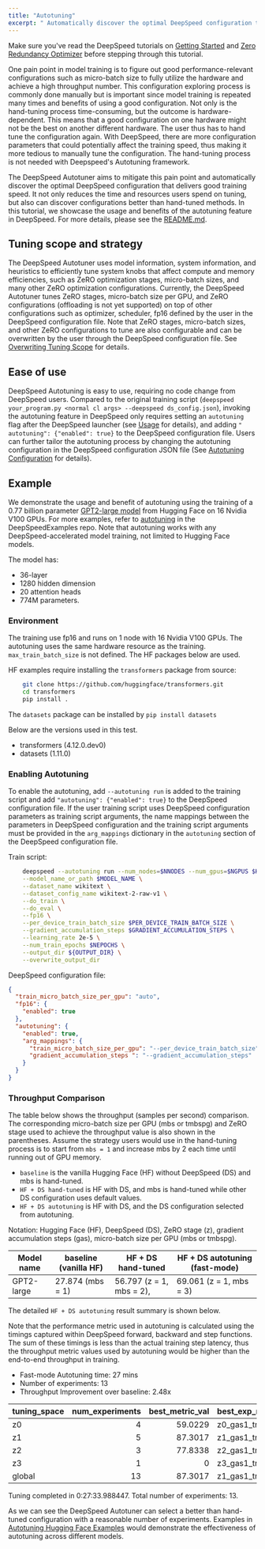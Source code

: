 ```yaml
---
title: "Autotuning"
excerpt: " Automatically discover the optimal DeepSpeed configuration that delivers good training speed"
---
```


Make sure you've read the DeepSpeed tutorials on [Getting Started](https://www.deepspeed.ai/getting-started/) and [Zero Redundancy Optimizer](https://www.deepspeed.ai/tutorials/zero/) before stepping through this tutorial.

One pain point in model training is to figure out good performance-relevant configurations such as micro-batch size to fully utilize the hardware and achieve a high throughput number. This configuration exploring process is commonly done manually but is important since model training is repeated many times and benefits of using a good configuration. Not only is the hand-tuning process time-consuming, but the outcome is hardware-dependent. This means that a good configuration on one hardware might not be the best on another different hardware. The user thus has to hand tune the configuration again. With DeepSpeed, there are more configuration parameters that could potentially affect the training speed, thus making it more tedious to manually tune the configuration. The hand-tuning process is not needed with Deepspeed's Autotuning framework.

The DeepSpeed Autotuner aims to mitigate this pain point and automatically discover the optimal DeepSpeed configuration that delivers good training speed. It not only reduces the time and resources users spend on tuning, but also can discover configurations better than hand-tuned methods. In this tutorial, we showcase the usage and benefits of the autotuning feature in DeepSpeed. For more details, please see the [README.md](https://github.com/microsoft/DeepSpeed/tree/master/deepspeed/autotuning).

## Tuning scope and strategy

The DeepSpeed Autotuner uses model information, system information, and heuristics to efficiently tune system knobs that affect compute and memory efficiencies, such as ZeRO optimization stages, micro-batch sizes, and many other ZeRO optimization configurations.
Currently, the DeepSpeed Autotuner tunes ZeRO stages, micro-batch size per GPU, and ZeRO configurations (offloading is not yet supported) on top of other configurations such as optimizer, scheduler, fp16 defined by the user in the DeepSpeed configuration file.
Note that ZeRO stages, micro-batch sizes, and other ZeRO configurations to tune are also configurable and can be overwritten by the user through the DeepSpeed configuration file. See [Overwriting Tuning Scope](https://github.com/microsoft/DeepSpeed/tree/master/deepspeed/autotuning#overwriting-tuning-scope) for details.


## Ease of use

DeepSpeed Autotuning is easy to use, requiring no code change from DeepSpeed users.
Compared to the original training script (`deepspeed your_program.py <normal cl args> --deepspeed ds_config.json`), invoking the autotuning feature in DeepSpeed only requires setting an `autotuning` flag after the DeepSpeed launcher (see [Usage](https://github.com/microsoft/DeepSpeed/tree/master/deepspeed/autotuning#usage) for details), and adding `" autotuning": {"enabled": true}` to the DeepSpeed configuration file. Users can further tailor the autotuning process by changing the autotuning configuration in the DeepSpeed configuration JSON file (See [Autotuning Configuration](https://github.com/microsoft/DeepSpeed/tree/master/deepspeed/autotuning#autotuning-configuration) for details).

## Example

We demonstrate the usage and benefit of autotuning using the training of a 0.77 billion parameter [GPT2-large model](https://huggingface.co/gpt2-large) from Hugging Face on 16 Nvidia V100 GPUs. For more examples, refer to [autotuning](https://github.com/microsoft/DeepSpeedExamples/tree/staging-autotuing-v1/autotuning) in the DeepSpeedExamples repo. Note that autotuning works with any DeepSpeed-accelerated model training, not limited to Hugging Face models.

The model has:

- 36-layer
- 1280 hidden dimension
- 20 attention heads
- 774M parameters.

### Environment

The training use fp16 and runs on 1 node with 16 Nvidia V100 GPUs. The autotuning uses the same hardware resource as the training. `max_train_batch_size` is not defined. The HF packages below are used.

HF examples require installing the `transformers` package from source:
```bash
    git clone https://github.com/huggingface/transformers.git
    cd transformers
    pip install .
```
The `datasets` package can be installed by `pip install datasets`

Below are the versions used in this test.

- transformers (4.12.0.dev0)
- datasets (1.11.0)

### Enabling Autotuning

To enable the autotuning, add `--autotuning run` is added to the training script and add `"autotuning": {"enabled": true}` to the DeepSpeed configuration file. If the user training script uses DeepSpeed configuration parameters as training script arguments, the name mappings between the parameters in DeepSpeed configuration and the training script arguments must be provided in the `arg_mappings` dictionary in the `autotuning` section of the DeepSpeed configuration file.

Train script:
```bash
    deepspeed --autotuning run --num_nodes=$NNODES --num_gpus=$NGPUS $HF_PATH/transformers/examples/pytorch/language-modeling/run_clm.py --deepspeed $DS_CONFIG\
    --model_name_or_path $MODEL_NAME \
    --dataset_name wikitext \
    --dataset_config_name wikitext-2-raw-v1 \
    --do_train \
    --do_eval \
    --fp16 \
    --per_device_train_batch_size $PER_DEVICE_TRAIN_BATCH_SIZE \
    --gradient_accumulation_steps $GRADIENT_ACCUMULATION_STEPS \
    --learning_rate 2e-5 \
    --num_train_epochs $NEPOCHS \
    --output_dir ${OUTPUT_DIR} \
    --overwrite_output_dir
```

DeepSpeed configuration file:
```json
{
  "train_micro_batch_size_per_gpu": "auto",
  "fp16": {
    "enabled": true
  },
  "autotuning": {
    "enabled": true,
    "arg_mappings": {
      "train_micro_batch_size_per_gpu": "--per_device_train_batch_size",
      "gradient_accumulation_steps ": "--gradient_accumulation_steps"
    }
  }
}
```

### Throughput Comparison

The table below shows the throughput (samples per second) comparison. The corresponding micro-batch size per GPU (mbs or tmbspg) and ZeRO stage used to achieve the throughput value is also shown in the parentheses. Assume the strategy users would use in the hand-tuning process is to start from `mbs = 1` and increase mbs by 2 each time until running out of GPU memory.
 - `baseline` is the vanilla Hugging Face (HF) without DeepSpeed (DS) and mbs is hand-tuned.
 - `HF + DS hand-tuned` is HF with DS, and mbs is hand-tuned while other DS configuration uses default values.
 - `HF + DS autotuning` is HF with DS, and the DS configuration selected from autotuning.

Notation: Hugging Face (HF), DeepSpeed (DS), ZeRO stage (z), gradient accumulation steps (gas), micro-batch size per GPU (mbs or tmbspg).

| Model name | baseline (vanilla HF) | HF + DS hand-tuned       | HF + DS autotuning (fast-mode) |
| ---------- | -------------------- | ------------------------ | ------------------------------ |
| GPT2-large | 27.874 (mbs = 1)     | 56.797 (z = 1, mbs = 2), | 69.061 (z = 1, mbs = 3)        |

The detailed `HF + DS autotuning` result summary is shown below.

Note that the performance metric used in autotuning is calculated using the timings captured within DeepSpeed forward, backward and step functions. The sum of these timings is less than the actual training step latency, thus the throughput metric values used by autotuning would be higher than the end-to-end throughput in training.

- Fast-mode Autotuning time: 27 mins
- Number of experiments: 13
- Throughput Improvement over baseline: 2.48x

| tuning_space | num_experiments | best_metric_val | best_exp_name   |
| :----------- | --------------: | --------------: | :-------------- |
| z0           |               4 |         59.0229 | z0_gas1_tmbspg2 |
| z1           |               5 |         87.3017 | z1_gas1_tmbspg3 |
| z2           |               3 |         77.8338 | z2_gas1_tmbspg3 |
| z3           |               1 |               0 | z3_gas1_tmbspg3 |
| global       |              13 |         87.3017 | z1_gas1_tmbspg3 |

Tuning completed in 0:27:33.988447. Total number of experiments: 13.

As we can see the DeepSpeed Autotuner can select a better than hand-tuned configuration with a reasonable number of experiments. Examples in [Autotuning Hugging Face Examples](https://github.com/microsoft/DeepSpeedExamples/tree/master/autotuning/hf#autotuning-hugging-face-examples) would demonstrate the effectiveness of autotuning across different models.
